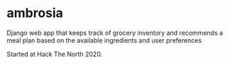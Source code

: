 # ambrosia
Django web app that keeps track of grocery inventory and recommends a meal plan based on the available ingredients and user preferences

Started at Hack The North 2020.
